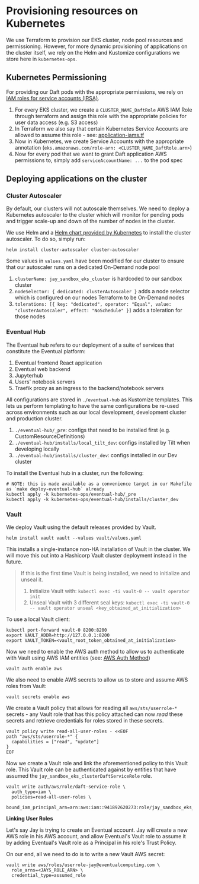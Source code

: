# Provisioning resources on Kubernetes

We use Terraform to provision our EKS cluster, node pool resources and permissioning. However, for more dynamic provisioning of applications on the cluster itself, we rely on the Helm and Kustomize configurations we store here in `kubernetes-ops`.

## Kubernetes Permissioning

For providing our Daft pods with the appropriate permissions, we rely on [IAM roles for service accounts (IRSA)](https://docs.aws.amazon.com/eks/latest/userguide/iam-roles-for-service-accounts.html).

1. For every EKS cluster, we create a `CLUSTER_NAME_DaftRole` AWS IAM Role through terraform and assign this role with the appropriate policies for user data access (e.g. S3 access)
2. In Terraform we also say that certain Kubernetes Service Accounts are allowed to assume this role - see: [application-iams.tf](https://github.com/Eventual-Inc/engine/blob/main/cloud-ops/modules/sandbox_eks_cluster/application-iams.tf#L26-L31)
3. Now in Kubernetes, we create Service Accounts with the appropriate annotation (`eks.amazonaws.com/role-arn: <CLUSTER_NAME_DaftRole.arn>`)
4. Now for every pod that we want to grant Daft application AWS permissions to, simply add `serviceAccountName: ...` to the pod spec

## Deploying applications on the cluster

### Cluster Autoscaler

By default, our clusters will not autoscale themselves. We need to deploy a Kubernetes autoscaler to the cluster which will monitor for pending pods and trigger scale-up and down of the number of nodes in the cluster.

We use Helm and a [Helm chart provided by Kubernetes](https://github.com/kubernetes/autoscaler/tree/master/charts/cluster-autoscaler) to install the cluster autoscaler. To do so, simply run:

```
helm install cluster-autoscaler cluster-autoscaler
```

Some values in `values.yaml` have been modified for our cluster to ensure that our autoscaler runs on a dedicated On-Demand node pool

1. `clusterName: jay_sandbox_eks_cluster` is hardcoded to our sandbox cluster
2. `nodeSelector: { dedicated: clusterAutoscaler }` adds a node selector which is configured on our nodes Terraform to be On-Demand nodes
3. `tolerations: [{ key: "dedicated", operator: "Equal", value: "clusterAutoscaler", effect: "NoSchedule" }]` adds a toleration for those nodes

### Eventual Hub

The Eventual hub refers to our deployment of a suite of services that constitute the Eventual platform:

1. Eventual frontend React application
2. Eventual web backend
3. Jupyterhub
4. Users' notebook servers
5. Traefik proxy as an ingress to the backend/notebook servers

All configurations are stored in `./eventual-hub` as Kustomize templates. This lets us perform templating to have the same configurations be re-used across environments such as our local development, development cluster and production cluster.

1. `./eventual-hub/_pre`: configs that need to be installed first (e.g. CustomResourceDefinitions)
2. `./eventual-hub/installs/local_tilt_dev`: configs installed by Tilt when developing locally
3. `./eventual-hub/installs/cluster_dev`: configs installed in our Dev cluster

To install the Eventual hub in a cluster, run the following:

```
# NOTE: this is made available as a convenience target in our Makefile as `make deploy-eventual-hub` already
kubectl apply -k kubernetes-ops/eventual-hub/_pre
kubectl apply -k kubernetes-ops/eventual-hub/installs/cluster_dev
```

### Vault

We deploy Vault using the default releases provided by Vault.

```
helm install vault vault --values vault/values.yaml
```

This installs a single-instance non-HA installation of Vault in the cluster. We will move this out into a Hashicorp Vault cluster deployment instead in the future.

> If this is the first time Vault is being installed, we need to initialize and unseal it.
> 1. Initialize Vault with: `kubectl exec -ti vault-0 -- vault operator init`
> 2. Unseal Vault with  3 different seal keys: `kubectl exec -ti vault-0 -- vault operator unseal <key_obtained_at_initialization>`

To use a local Vault client:

```
kubectl port-forward vault-0 8200:8200
export VAULT_ADDR=http://127.0.0.1:8200
export VAULT_TOKEN=<vault_root_token_obtained_at_initialization>
```

Now we need to enable the AWS auth method to allow us to authenticate with Vault using AWS IAM entities (see: [AWS Auth Method](https://www.vaultproject.io/docs/auth/aws))

```
vault auth enable aws
```

We also need to enable AWS secrets to allow us to store and assume AWS roles from Vault:

```
vault secrets enable aws
```

We create a Vault policy that allows for reading all `aws/sts/userrole-*` secrets - any Vault role that has this policy attached can now *read* these secrets and retrieve credentials for roles stored in these secrets.

```
vault policy write read-all-user-roles - <<EOF
path "aws/sts/userrole-*" {
  capabilities = ["read", "update"]
}
EOF
```

Now we create a Vault role and link the aforementioned policy to this Vault role. This Vault role can be authenticated against by entities that have assumed the `jay_sandbox_eks_clusterDaftServiceRole` role.

```
vault write auth/aws/role/daft-service-role \
  auth_type=iam \
  policies=read-all-user-roles \
  bound_iam_principal_arn=arn:aws:iam::941892620273:role/jay_sandbox_eks_clusterDaftServiceRole
```

**Linking User Roles**

Let's say Jay is trying to create an Eventual account. Jay will create a new AWS role in his AWS account, and allow Eventual's Vault role to assume it by adding Eventual's Vault role as a Principal in his role's Trust Policy.

On our end, all we need to do is to write a new Vault AWS secret:

```
vault write aws/roles/userrole-jay@eventualcomputing.com \
  role_arns=<JAYS_ROLE_ARN> \
  credential_type=assumed_role
```
